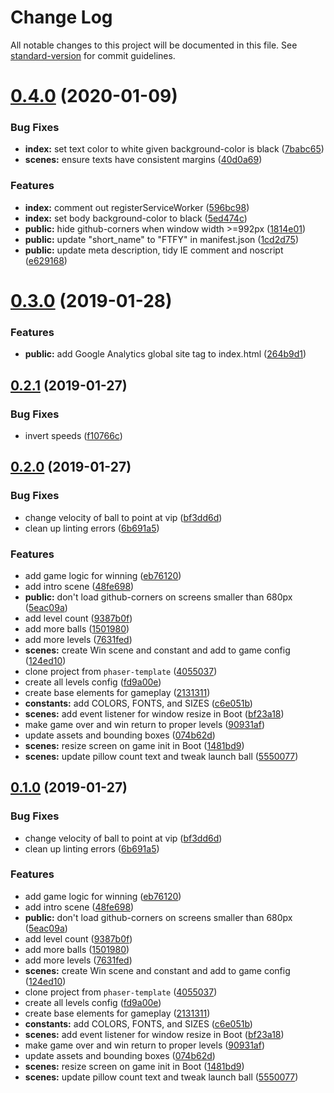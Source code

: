 # Change Log

All notable changes to this project will be documented in this file. See [standard-version](https://github.com/conventional-changelog/standard-version) for commit guidelines.

<a name="0.4.0"></a>
# [0.4.0](https://github.com/remarkablegames/fortify/compare/v0.3.0...v0.4.0) (2020-01-09)


### Bug Fixes

* **index:** set text color to white given background-color is black ([7babc65](https://github.com/remarkablegames/fortify/commit/7babc65))
* **scenes:** ensure texts have consistent margins ([40d0a69](https://github.com/remarkablegames/fortify/commit/40d0a69))


### Features

* **index:** comment out registerServiceWorker ([596bc98](https://github.com/remarkablegames/fortify/commit/596bc98))
* **index:** set body background-color to black ([5ed474c](https://github.com/remarkablegames/fortify/commit/5ed474c))
* **public:** hide github-corners when window width >=992px ([1814e01](https://github.com/remarkablegames/fortify/commit/1814e01))
* **public:** update "short_name" to "FTFY" in manifest.json ([1cd2d75](https://github.com/remarkablegames/fortify/commit/1cd2d75))
* **public:** update meta description, tidy IE comment and noscript ([e629168](https://github.com/remarkablegames/fortify/commit/e629168))



<a name="0.3.0"></a>
# [0.3.0](https://github.com/remarkablegames/fortify/compare/v0.2.1...v0.3.0) (2019-01-28)


### Features

* **public:** add Google Analytics global site tag to index.html ([264b9d1](https://github.com/remarkablegames/fortify/commit/264b9d1))



<a name="0.2.1"></a>
## [0.2.1](https://github.com/remarkablegames/fortify/compare/v0.2.0...v0.2.1) (2019-01-27)


### Bug Fixes

* invert speeds ([f10766c](https://github.com/remarkablegames/fortify/commit/f10766c))



<a name="0.2.0"></a>
## [0.2.0](https://github.com/remarkablegames/fortify/compare/v0.1.0...v0.2.0) (2019-01-27)


### Bug Fixes

* change velocity of ball to point at vip ([bf3dd6d](https://github.com/remarkablegames/fortify/commit/bf3dd6d))
* clean up linting errors ([6b691a5](https://github.com/remarkablegames/fortify/commit/6b691a5))


### Features

* add game logic for winning ([eb76120](https://github.com/remarkablegames/fortify/commit/eb76120))
* add intro scene ([48fe698](https://github.com/remarkablegames/fortify/commit/48fe698))
* **public:** don't load github-corners on screens smaller than 680px ([5eac09a](https://github.com/remarkablegames/fortify/commit/5eac09a))
* add level count ([9387b0f](https://github.com/remarkablegames/fortify/commit/9387b0f))
* add more balls ([1501980](https://github.com/remarkablegames/fortify/commit/1501980))
* add more levels ([7631fed](https://github.com/remarkablegames/fortify/commit/7631fed))
* **scenes:** create Win scene and constant and add to game config ([124ed10](https://github.com/remarkablegames/fortify/commit/124ed10))
* clone project from `phaser-template` ([4055037](https://github.com/remarkablegames/fortify/commit/4055037))
* create all levels config ([fd9a00e](https://github.com/remarkablegames/fortify/commit/fd9a00e))
* create base elements for gameplay ([2131311](https://github.com/remarkablegames/fortify/commit/2131311))
* **constants:** add COLORS, FONTS, and SIZES ([c6e051b](https://github.com/remarkablegames/fortify/commit/c6e051b))
* **scenes:** add event listener for window resize in Boot ([bf23a18](https://github.com/remarkablegames/fortify/commit/bf23a18))
* make game over and win return to proper levels ([90931af](https://github.com/remarkablegames/fortify/commit/90931af))
* update assets and bounding boxes ([074b62d](https://github.com/remarkablegames/fortify/commit/074b62d))
* **scenes:** resize screen on game init in Boot ([1481bd9](https://github.com/remarkablegames/fortify/commit/1481bd9))
* **scenes:** update pillow count text and tweak launch ball ([5550077](https://github.com/remarkablegames/fortify/commit/5550077))



<a name="0.1.0"></a>
## [0.1.0](https://github.com/remarkablegames/fortify/tree/v0.1.0) (2019-01-27)


### Bug Fixes

* change velocity of ball to point at vip ([bf3dd6d](https://github.com/remarkablegames/fortify/commit/bf3dd6d))
* clean up linting errors ([6b691a5](https://github.com/remarkablegames/fortify/commit/6b691a5))


### Features

* add game logic for winning ([eb76120](https://github.com/remarkablegames/fortify/commit/eb76120))
* add intro scene ([48fe698](https://github.com/remarkablegames/fortify/commit/48fe698))
* **public:** don't load github-corners on screens smaller than 680px ([5eac09a](https://github.com/remarkablegames/fortify/commit/5eac09a))
* add level count ([9387b0f](https://github.com/remarkablegames/fortify/commit/9387b0f))
* add more balls ([1501980](https://github.com/remarkablegames/fortify/commit/1501980))
* add more levels ([7631fed](https://github.com/remarkablegames/fortify/commit/7631fed))
* **scenes:** create Win scene and constant and add to game config ([124ed10](https://github.com/remarkablegames/fortify/commit/124ed10))
* clone project from `phaser-template` ([4055037](https://github.com/remarkablegames/fortify/commit/4055037))
* create all levels config ([fd9a00e](https://github.com/remarkablegames/fortify/commit/fd9a00e))
* create base elements for gameplay ([2131311](https://github.com/remarkablegames/fortify/commit/2131311))
* **constants:** add COLORS, FONTS, and SIZES ([c6e051b](https://github.com/remarkablegames/fortify/commit/c6e051b))
* **scenes:** add event listener for window resize in Boot ([bf23a18](https://github.com/remarkablegames/fortify/commit/bf23a18))
* make game over and win return to proper levels ([90931af](https://github.com/remarkablegames/fortify/commit/90931af))
* update assets and bounding boxes ([074b62d](https://github.com/remarkablegames/fortify/commit/074b62d))
* **scenes:** resize screen on game init in Boot ([1481bd9](https://github.com/remarkablegames/fortify/commit/1481bd9))
* **scenes:** update pillow count text and tweak launch ball ([5550077](https://github.com/remarkablegames/fortify/commit/5550077))
